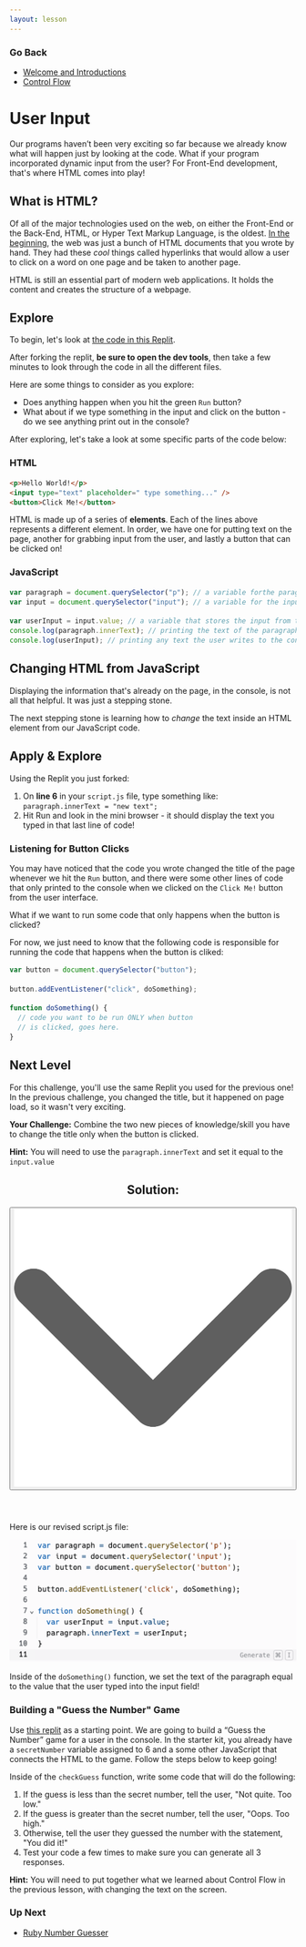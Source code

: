 ```yaml
---
layout: lesson
---
```


### Go Back

- [Welcome and Introductions](../)
- [Control Flow](../control-flow)

# User Input

Our programs haven’t been very exciting so far because we already know what will happen just by looking at the code. What if your program incorporated dynamic input from the user? For Front-End development, that's where HTML comes into play!

## What is HTML?

Of all of the major technologies used on the web, on either the Front-End or the Back-End, HTML, or Hyper Text Markup Language, is the oldest. [In the beginning](http://info.cern.ch/), the web was just a bunch of HTML documents that you wrote by hand. They had these _cool_ things called hyperlinks that would allow a user to click on a word on one page and be taken to another page.

HTML is still an essential part of modern web applications. It holds the content and creates the structure of a webpage.

<div class="try-it-new">
  <h2>Explore</h2>
  <p>To begin, let's look at <a href='https://replit.com/@LauraGarcia38/connect-js-html#script.js' target='_blank'>the code in this Replit</a>.</p>
  <p>After forking the replit, <b>be sure to open the dev tools</b>, then take a few minutes to look through the code in all the different files.</p>
  <p>Here are some things to consider as you explore:</p>
  <ul>
    <li>Does anything happen when you hit the green <code>Run</code> button?</li>
    <li>What about if we type something in the input and click on the button - do we see anything print out in the console?</li>
  </ul>
</div>

After exploring, let's take a look at some specific parts of the code below:

### HTML

```html
<p>Hello World!</p>
<input type="text" placeholder=" type something..." />
<button>Click Me!</button>
```

HTML is made up of a series of **elements**. Each of the lines above represents a different element. In order, we have one for putting text on the page, another for grabbing input from the user, and lastly a button that can be clicked on!

### JavaScript

```js
var paragraph = document.querySelector("p"); // a variable forthe paragraph element
var input = document.querySelector("input"); // a variable for the input element

var userInput = input.value; // a variable that stores the input from the user
console.log(paragraph.innerText); // printing the text of the paragraph to the console
console.log(userInput); // printing any text the user writes to the console
```

## Changing HTML from JavaScript

Displaying the information that's already on the page, in the console, is not all that helpful. It was just a stepping stone.

The next stepping stone is learning how to _change_ the text inside an HTML element from our JavaScript code.

<div class="try-it-new">
  <h2>Apply & Explore</h2>
  <p>Using the Replit you just forked:</p>
  <ol>
    <li>On <b>line 6</b> in your <code>script.js</code> file, type something like: <code>paragraph.innerText = "new text";</code></li>
    <li>Hit Run and look in the mini browser - it should display the text you typed in that last line of code!</li>
  </ol>
</div>

### Listening for Button Clicks

You may have noticed that the code you wrote changed the title of the page whenever we hit the <code>Run</code> button, and there were some other lines of code that only printed to the console when we clicked on the <code>Click Me!</code> button from the user interface.

What if we want to run some code that only happens when the button is clicked?

For now, we just need to know that the following code is responsible for running the code that happens when the button is cliked:

```js
var button = document.querySelector("button");

button.addEventListener("click", doSomething);

function doSomething() {
  // code you want to be run ONLY when button
  // is clicked, goes here.
}
```

<div class="try-it-new">
  <h2>Next Level</h2>
  <p>For this challenge, you'll use the same Replit you used for the previous one! In the previous challenge, you changed the title, but it happened on page load, so it wasn't very exciting.</p>
  <p><strong>Your Challenge:</strong> Combine the two new pieces of knowledge/skill you have to change the title only when the button is clicked.</p>

  <p><strong>Hint:</strong> You will need to use the <code>paragraph.innerText</code> and set it equal to the <code>input.value</code></p>
</div>

<div class="expander expander-lesson">
  <header>
    <h2 class="spicy-click">Solution:</h2>
    <div>
      <button class="expander-btn">
        <img src="../../assets/icons/arrow.svg" alt="expander arrow icon" />
      </button>
    </div>
  </header>

  <div class="hide">
    <p>Here is our revised script.js file:</p>
    <img src="../assets/solution.png" alt="The code for the script.js file. The first 3 lines declare varaibles for the paragraph element, input element, and button element. The fourth line adds an event listener to the button element. Lines 7 - 10 are the code to run when the button is clicked. The code changes the text of the parapgrah to match what the user wrote in the input field."/>
    <p>Inside of the <code>doSomething()</code> function, we set the text of the paragraph equal to the value that the user typed into the input field!</p>
  </div>
</div>

<div class="module-card fe-project-card">
  <h3>Building a "Guess the Number" Game</h3>
  <p>Use <a href="https://replit.com/@LauraGarcia38/number-guesser-starter#script.js" target="blank">this replit</a> as a starting point. We are going to build a “Guess the Number” game for a user in the console. In the starter kit, you already have a <code>secretNumber</code> variable assigned to 6 and a some other JavaScript that connects the HTML to the game. Follow the steps below to keep going!</p>
  <p>Inside of the <code>checkGuess</code> function, write some code that will do the following:</p>
  <ol>
    <li>If the guess is less than the secret number, tell the user, "Not quite. Too low."</li>
    <li>If the guess is greater than the secret number, tell the user, "Oops. Too high."</li>
    <li>Otherwise, tell the user they guessed the number with the statement, "You did it!"</li>
    <li>Test your code a few times to make sure you can generate all 3 responses.</li>
  </ol>

  <p><strong>Hint:</strong> You will need to put together what we learned about Control Flow in the previous lesson, with changing the text on the screen.</p>
</div>

### Up Next

- [Ruby Number Guesser](../rb-number-guesser)
